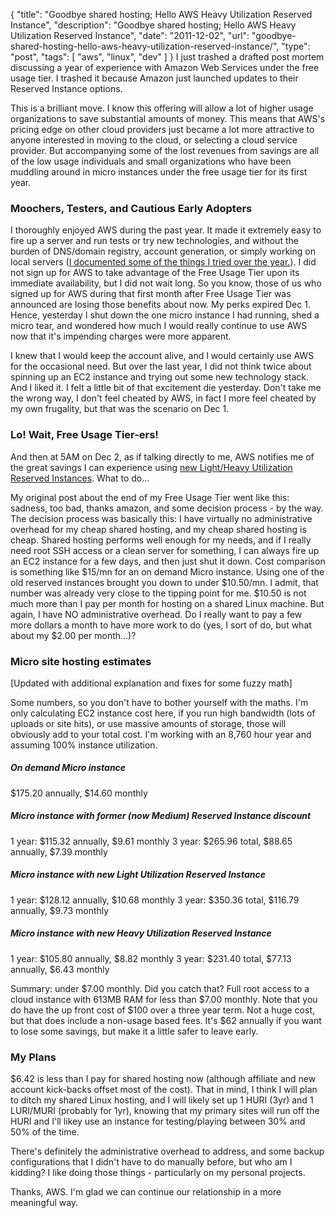 {
  "title": "Goodbye shared hosting; Hello AWS Heavy Utilization Reserved Instance",
  "description": "Goodbye shared hosting; Hello AWS Heavy Utilization Reserved Instance",
  "date": "2011-12-02",
  "url": "goodbye-shared-hosting-hello-aws-heavy-utilization-reserved-instance/",
  "type": "post",
  "tags": [
    "aws",
    "linux",
    "dev"
  ]
}
I just trashed a drafted post mortem discussing a year of experience with Amazon Web Services under the free usage tier. I trashed it because Amazon just launched updates to their Reserved Instance options.

This is a  brilliant move. I know this offering will allow a lot of higher usage organizations to save substantial amounts of money. This means that AWS's pricing edge on other cloud providers just became a lot more attractive to anyone interested in moving to the cloud, or selecting a cloud service provider. But accompanying some of the lost revenues from savings are all of the low usage individuals and small organizations who have been muddling around in micro instances under the free usage tier for its first year.

### Moochers, Testers, and Cautious Early Adopters

I thoroughly enjoyed AWS during the past year. It made it extremely easy to fire up a server and run tests or try new technologies, and without the burden of DNS/domain registry, account generation, or simply working on local servers ([I documented some of the things I tried over the year.](http://imperialwicket.com/tag/aws)). I did not sign up for AWS to take advantage of the Free Usage Tier upon its immediate availability, but I did not wait long. So you know, those of us who signed up for AWS during that first month after Free Usage Tier was announced are losing those benefits about now. My perks expired Dec 1\. Hence, yesterday I shut down the one micro instance I had running, shed a micro tear, and wondered how much I would really continue to use AWS now that it's impending charges were more apparent.

I knew that I would keep the account alive, and I would certainly use AWS for the occasional need. But over the last year, I did not think twice about spinning up an EC2 instance and trying out some new technology stack. And I liked it. I felt a little bit of that excitement die yesterday. Don't take me the wrong way, I don't feel cheated by AWS, in fact I more feel cheated by my own frugality, but that was the scenario on Dec 1.

### Lo! Wait, Free Usage Tier-ers!

And then at 5AM on Dec 2, as if talking directly to me, AWS notifies me of the great savings I can experience using [new Light/Heavy Utilization Reserved Instances](http://aws.amazon.com/ec2/reserved-instances/). What to do...

My original post about the end of my Free Usage Tier went like this: sadness, too bad, thanks amazon, and some decision process - by the way. The decision process was basically this: I have virtually no administrative overhead for my cheap shared hosting, and my cheap shared hosting is cheap. Shared hosting performs well enough for my needs, and if I really need root SSH access or a clean server for something, I can always fire up an EC2 instance for a few days, and then just shut it down. Cost comparison is something like $15/mn for an on demand Micro instance. Using one of the old reserved instances brought you down to under $10.50/mn. I admit, that number was already very close to the tipping point for me. $10.50 is not much more than I pay per month for hosting on a shared Linux machine. But again, I have NO administrative overhead. Do I really want to pay a few more dollars a month to have more work to do (yes, I sort of do, but what about my $2.00 per month...)?

### Micro site hosting estimates

[Updated with additional explanation and fixes for some fuzzy math]

Some numbers, so you don't have to bother yourself with the maths. I'm only calculating EC2 instance cost here, if you run high bandwidth (lots of uploads or site hits), or use massive amounts of storage, those will obviously add to your total cost.  I'm working with an 8,760 hour year and assuming 100% instance utilization.

##### On demand Micro instance

$175.20 annually, $14.60 monthly

##### Micro instance with former (now Medium) Reserved Instance discount

1 year: $115.32 annually, $9.61 monthly
3 year: $265.96 total, $88.65 annually, $7.39 monthly

##### Micro instance with new Light Utilization Reserved Instance

1 year: $128.12 annually, $10.68 monthly
3 year: $350.36 total, $116.79 annually, $9.73 monthly

##### Micro instance with new Heavy Utilization Reserved Instance

1 year: $105.80 annually, $8.82 monthly
3 year: $231.40 total, $77.13 annually, $6.43 monthly

Summary: under $7.00 monthly.  Did you catch that?  Full root access to a cloud instance with 613MB RAM for less than $7.00 monthly.  Note that you do have the up front cost of $100 over a three year term.  Not a huge cost, but that does include a non-usage based fees.  It's $62 annually if you want to lose some savings, but make it a little safer to leave early.

### My Plans

$6.42 is less than I pay for shared hosting now (although affiliate and new account kick-backs offset most of the cost). That in mind, I think I will plan to ditch my shared Linux hosting, and I will likely set up 1 HURI (3yr) and 1 LURI/MURI (probably for 1yr), knowing that my primary sites will run off the HURI and I'll likey use an instance for testing/playing between 30% and 50% of the time.

There's definitely the administrative overhead to address, and some backup configurations that I didn't have to do manually before, but who am I kidding?  I like doing those things - particularly on my personal projects.

Thanks, AWS. I'm glad we can continue our relationship in a more meaningful way.
